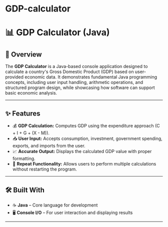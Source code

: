 # GDP-calculator
# 📊 GDP Calculator (Java)

## 📌 Overview  
The **GDP Calculator** is a Java-based console application designed to calculate a country's Gross Domestic Product (GDP) based on user-provided economic data. It demonstrates fundamental Java programming concepts, including user input handling, arithmetic operations, and structured program design, while showcasing how software can support basic economic analysis.

---

## ✨ Features  
- 💰 **GDP Calculation:** Computes GDP using the expenditure approach (C + I + G + (X - M)).  
- 📥 **User Input:** Accepts consumption, investment, government spending, exports, and imports from the user.  
- 📈 **Accurate Output:** Displays the calculated GDP value with proper formatting.  
- 🔁 **Repeat Functionality:** Allows users to perform multiple calculations without restarting the program.  

---

## 🛠️ Built With  
- ☕ **Java** – Core language for development  
- 🖥️ **Console I/O** – For user interaction and displaying results

---

 
